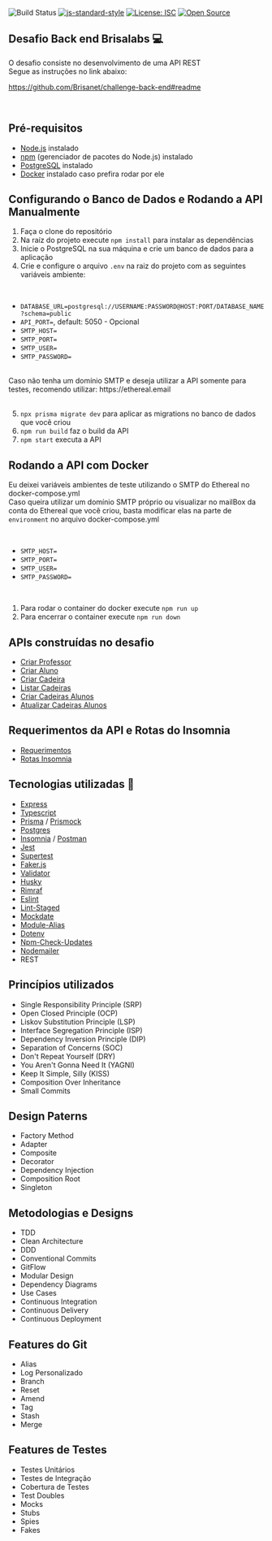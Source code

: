 ![Build Status](https://github.com/wpaq/brisanet-challenge-back-end/actions/workflows/workflow.yaml/badge.svg)
[![js-standard-style](https://img.shields.io/badge/code%20style-standard-brightgreen.svg)](http://standardjs.com)
[![License: ISC](https://img.shields.io/badge/License-ISC-blue.svg)](https://opensource.org/licenses/ISC)
[![Open Source](https://badges.frapsoft.com/os/v1/open-source.svg?v=103)](https://opensource.org/)

## Desafio Back end Brisalabs :computer:

O desafio consiste no desenvolvimento de uma API REST
<br>
Segue as instruções no link abaixo:

https://github.com/Brisanet/challenge-back-end#readme

<br>

## Pré-requisitos

- [Node.js](https://nodejs.org/) instalado
- [npm](https://www.npmjs.com/) (gerenciador de pacotes do Node.js) instalado
- [PostgreSQL](https://www.postgresql.org/) instalado
- [Docker](https://www.docker.com) instalado caso prefira rodar por ele

## Configurando o Banco de Dados e Rodando a API Manualmente

1. Faça o clone do repositório
2. Na raíz do projeto execute `npm install` para instalar as dependências
3. Inicie o PostgreSQL na sua máquina e crie um banco de dados para a aplicação
4. Crie e configure o arquivo `.env` na raiz do projeto com as seguintes variáveis ambiente:

<br>

- `DATABASE_URL=postgresql://USERNAME:PASSWORD@HOST:PORT/DATABASE_NAME?schema=public`
- `API_PORT=`, default: 5050 -  Opcional
- `SMTP_HOST=`
- `SMTP_PORT=`
- `SMTP_USER=`
- `SMTP_PASSWORD=`

<br>
Caso não tenha um domínio SMTP e deseja utilizar a API somente para testes, recomendo utilizar: https://ethereal.email
<br>
<br>

5. `npx prisma migrate dev` para aplicar as migrations no banco de dados que você criou
6. `npm run build` faz o build da API
7. `npm start` executa a API

## Rodando a API com Docker

Eu deixei variáveis ambientes de teste utilizando o SMTP do Ethereal no docker-compose.yml
<br>
Caso queira utilizar um domínio SMTP próprio ou visualizar no mailBox da conta do Ethereal que você criou, basta modificar elas na parte de `environment` no arquivo docker-compose.yml

<br>

- `SMTP_HOST=`
- `SMTP_PORT=`
- `SMTP_USER=`
- `SMTP_PASSWORD=`

<br>

1. Para rodar o container do docker execute `npm run up`
2. Para encerrar o container execute `npm run down`

## APIs construídas no desafio

- [Criar Professor](./requirements/api/add-professor.md)
- [Criar Aluno](./requirements/api/add-aluno.md)
- [Criar Cadeira](./requirements/api/add-cadeira.md)
- [Listar Cadeiras](./requirements/api/load-cadeiras.md)
- [Criar Cadeiras Alunos](./requirements/api/add-cadeiras-alunos.md)
- [Atualizar Cadeiras Alunos](./requirements/api/update-cadeiras-alunos.md)

## Requerimentos da API e Rotas do Insomnia

- [Requerimentos](./requirements/Requirements.md)
- [Rotas Insomnia](./requirements/insomnia-routes)

## Tecnologias utilizadas :rocket:

- [Express](https://expressjs.com/pt-br/)
- [Typescript](https://www.typescriptlang.org/)
- [Prisma](https://www.prisma.io/) / [Prismock](https://www.npmjs.com/package/prismock)
- [Postgres](https://www.postgresql.org/)
- [Insomnia](https://insomnia.rest/) / [Postman](https://www.postman.com)
- [Jest](https://jestjs.io)
- [Supertest](https://www.npmjs.com/package/supertest)
- [Faker.js](https://fakerjs.dev)
- [Validator](https://www.npmjs.com/package/validator)
- [Husky](https://www.npmjs.com/package/husky)
- [Rimraf](https://www.npmjs.com/package/rimraf)
- [Eslint](https://eslint.org)
- [Lint-Staged](https://www.npmjs.com/package/lint-staged)
- [Mockdate](https://www.npmjs.com/package/mockdate)
- [Module-Alias](https://www.npmjs.com/package/module-alias)
- [Dotenv](https://www.npmjs.com/package/dotenv)
- [Npm-Check-Updates](https://www.npmjs.com/package/npm-check-updates)
- [Nodemailer](https://nodemailer.com)
- REST

## Princípios utilizados

- Single Responsibility Principle (SRP)
- Open Closed Principle (OCP)
- Liskov Substitution Principle (LSP)
- Interface Segregation Principle (ISP)
- Dependency Inversion Principle (DIP)
- Separation of Concerns (SOC)
- Don't Repeat Yourself (DRY)
- You Aren't Gonna Need It (YAGNI)
- Keep It Simple, Silly (KISS)
- Composition Over Inheritance
- Small Commits

## Design Paterns

- Factory Method
- Adapter 
- Composite
- Decorator
- Dependency Injection
- Composition Root
- Singleton

## Metodologias e Designs

- TDD
- Clean Architecture
- DDD
- Conventional Commits
- GitFlow
- Modular Design
- Dependency Diagrams
- Use Cases
- Continuous Integration
- Continuous Delivery
- Continuous Deployment

## Features do Git

- Alias
- Log Personalizado
- Branch
- Reset
- Amend
- Tag
- Stash
- Merge

## Features de Testes
- Testes Unitários
- Testes de Integração
- Cobertura de Testes
- Test Doubles
- Mocks
- Stubs
- Spies
- Fakes
